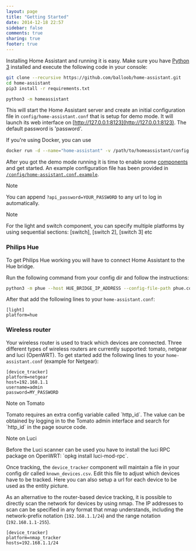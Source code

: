 ```yaml
---
layout: page
title: "Getting Started"
date: 2014-12-18 22:57
sidebar: false
comments: true
sharing: true
footer: true
---
```


Installing Home Assistant and running it is easy. Make sure you have [Python 3](https://www.python.org/downloads/) installed and execute the following code in your console:

```bash
git clone --recursive https://github.com/balloob/home-assistant.git
cd home-assistant
pip3 install -r requirements.txt

python3 -m homeassistant
```

This will start the Home Assistant server and create an initial configuration file in `config/home-assistant.conf` that is setup for demo mode. It will launch its web interface on [http://127.0.0.1:8123](http://127.0.0.1:8123). The default password is 'password'.

If you're using Docker, you can use

```bash
docker run -d --name="home-assistant" -v /path/to/homeassistant/config:/config -v /etc/localtime:/etc/localtime:ro -p 8123:8123 balloob/home-assistant
```

After you got the demo mode running it is time to enable some [components]({{site_root}}/components/) and get started. An example configuration file has been provided in [`/config/home-assistant.conf.example`](https://github.com/balloob/home-assistant/blob/master/config/home-assistant.conf.example).

<div class='note'><p class='title'>Note</p><p class='content'>
You can append <code>?api_password=YOUR_PASSWORD</code> to any url to log in automatically.
</p></div>

<div class='note'><p class='title'>Note</p><p class='content'>
For the light and switch component, you can specify multiple platforms by using sequential sections: [switch], [switch 2], [switch 3] etc
</p></div>

### Philips Hue
To get Philips Hue working you will have to connect Home Assistant to the Hue bridge.

Run the following command from your config dir and follow the instructions:

```bash
python3 -m phue --host HUE_BRIDGE_IP_ADDRESS --config-file-path phue.conf
```

After that add the following lines to your `home-assistant.conf`:

```
[light]
platform=hue
```

### Wireless router

Your wireless router is used to track which devices are connected. Three different types of wireless routers are currently supported: tomato, netgear and luci (OpenWRT). To get started add the following lines to your `home-assistant.conf` (example for Netgear):

```
[device_tracker]
platform=netgear
host=192.168.1.1
username=admin
password=MY_PASSWORD
```

<div class='note'><p class='title'>Note on Tomato</p><p class='content'>
Tomato requires an extra config variable called `http_id`. The value can be obtained by logging in to the Tomato admin interface and search for `http_id` in the page source code.
</p></div>

<div class='note'><p class='title'>Note on Luci</p><p class='content'>
Before the Luci scanner can be used you have to install the luci RPC package on OpenWRT: `opkg install luci-mod-rpc`.
</p></div>

Once tracking, the `device_tracker` component will maintain a file in your config dir called `known_devices.csv`. Edit this file to adjust which devices have to be tracked. Here you can also setup a url for each device to be used as the entity picture.

As an alternative to the router-based device tracking, it is possible to directly scan the network for devices by using nmap. The IP addresses to scan can be specified in any format that nmap understands, including the network-prefix notation (`192.168.1.1/24`) and the range notation (`192.168.1.1-255`).

```
[device_tracker]
platform=nmap_tracker
hosts=192.168.1.1/24
```

